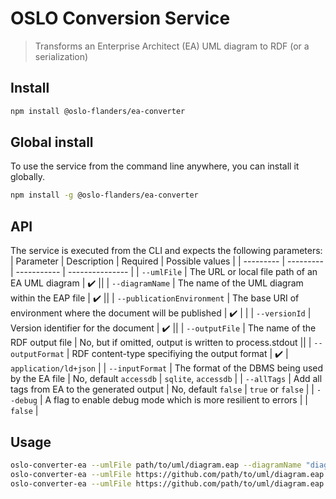 # OSLO Conversion Service

> Transforms an Enterprise Architect (EA) UML diagram to RDF (or a serialization)

## Install

```bash
npm install @oslo-flanders/ea-converter
```

## Global install

To use the service from the command line anywhere, you can install it globally.

```bash
npm install -g @oslo-flanders/ea-converter
```

## API

The service is executed from the CLI and expects the following parameters:
| Parameter | Description | Required | Possible values |
| --------- | --------- | ----------- | --------------- |
| `--umlFile` | The URL or local file path of an EA UML diagram | :heavy_check_mark: ||
| `--diagramName` | The name of the UML diagram within the EAP file | :heavy_check_mark: ||
| `--publicationEnvironment` | The base URI of environment where the document will be published | :heavy_check_mark: | |
| `--versionId` | Version identifier for the document | :heavy_check_mark: ||
| `--outputFile` | The name of the RDF output file | No, but if omitted, output is written to process.stdout ||
| `--outputFormat` | RDF content-type specifiying the output format | :heavy_check_mark: | `application/ld+json` |
| `--inputFormat` | The format of the DBMS being used by the EA file | No, default `accessdb` | `sqlite`, `accessdb` |
| `--allTags` | Add all tags from EA to the generated output | No, default `false` | `true` or `false` |
| `--debug` | A flag to enable debug mode which is more resilient to errors | | `false` |

## Usage

```bash
oslo-converter-ea --umlFile path/to/uml/diagram.eap --diagramName "diagramName" --versionId "test/1" --outputFile path/to/output.jsonld --outputFormat application/ld+json --publicationEnvironment https://data.vlaanderen.be
oslo-converter-ea --umlFile https://github.com/path/to/uml/diagram.eap --diagramName "My UML diagram" --versionId "test/1" --outputFormat application/ld+json --publicationEnvironment https://data.vlaanderen.be
oslo-converter-ea --umlFile https://github.com/path/to/uml/diagram.eap --diagramName "My UML diagram" --versionId "test/1" --outputFormat application/ld+json --publicationEnvironment https://data.vlaanderen.be --allTags true
```
